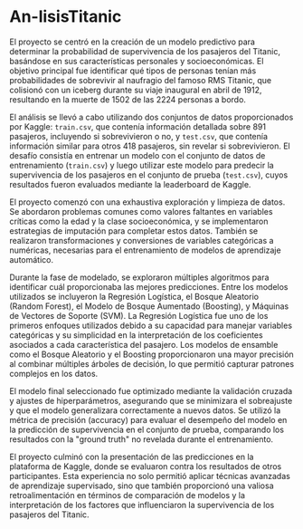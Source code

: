 # An-lisisTitanic

El proyecto se centró en la creación de un modelo predictivo para determinar la probabilidad de supervivencia de los pasajeros del Titanic, basándose en sus características personales y socioeconómicas. El objetivo principal fue identificar qué tipos de personas tenían más probabilidades de sobrevivir al naufragio del famoso RMS Titanic, que colisionó con un iceberg durante su viaje inaugural en abril de 1912, resultando en la muerte de 1502 de las 2224 personas a bordo.

El análisis se llevó a cabo utilizando dos conjuntos de datos proporcionados por Kaggle: `train.csv`, que contenía información detallada sobre 891 pasajeros, incluyendo si sobrevivieron o no, y `test.csv`, que contenía información similar para otros 418 pasajeros, sin revelar si sobrevivieron. El desafío consistía en entrenar un modelo con el conjunto de datos de entrenamiento (`train.csv`) y luego utilizar este modelo para predecir la supervivencia de los pasajeros en el conjunto de prueba (`test.csv`), cuyos resultados fueron evaluados mediante la leaderboard de Kaggle.

El proyecto comenzó con una exhaustiva exploración y limpieza de datos. Se abordaron problemas comunes como valores faltantes en variables críticas como la edad y la clase socioeconómica, y se implementaron estrategias de imputación para completar estos datos. También se realizaron transformaciones y conversiones de variables categóricas a numéricas, necesarias para el entrenamiento de modelos de aprendizaje automático.

Durante la fase de modelado, se exploraron múltiples algoritmos para identificar cuál proporcionaba las mejores predicciones. Entre los modelos utilizados se incluyeron la Regresión Logística, el Bosque Aleatorio (Random Forest), el Modelo de Bosque Aumentado (Boosting), y Máquinas de Vectores de Soporte (SVM). La Regresión Logística fue uno de los primeros enfoques utilizados debido a su capacidad para manejar variables categóricas y su simplicidad en la interpretación de los coeficientes asociados a cada característica del pasajero. Los modelos de ensamble como el Bosque Aleatorio y el Boosting proporcionaron una mayor precisión al combinar múltiples árboles de decisión, lo que permitió capturar patrones complejos en los datos.

El modelo final seleccionado fue optimizado mediante la validación cruzada y ajustes de hiperparámetros, asegurando que se minimizara el sobreajuste y que el modelo generalizara correctamente a nuevos datos. Se utilizó la métrica de precisión (accuracy) para evaluar el desempeño del modelo en la predicción de supervivencia en el conjunto de prueba, comparando los resultados con la "ground truth" no revelada durante el entrenamiento.

El proyecto culminó con la presentación de las predicciones en la plataforma de Kaggle, donde se evaluaron contra los resultados de otros participantes. Esta experiencia no solo permitió aplicar técnicas avanzadas de aprendizaje supervisado, sino que también proporcionó una valiosa retroalimentación en términos de comparación de modelos y la interpretación de los factores que influenciaron la supervivencia de los pasajeros del Titanic.

